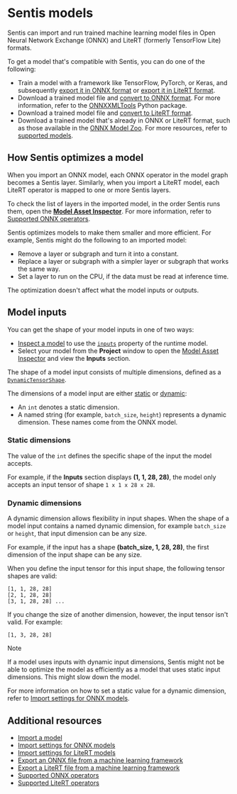 # Sentis models

Sentis can import and run trained machine learning model files in Open Neural Network Exchange (ONNX) and LiteRT (formerly TensorFlow Lite) formats.

To get a model that's compatible with Sentis, you can do one of the following:

- Train a model with a framework like TensorFlow, PyTorch, or Keras, and subsequently [export it in ONNX format](export-convert-onnx.md) or [export it in LiteRT format](export-convert-litert.md).
- Download a trained model file and [convert to ONNX format](export-convert-onnx.md). For more information, refer to the [ONNXXMLTools](https://github.com/onnx/onnxmltools) Python package.
- Download a trained model file and [convert to LiteRT format](export-convert-litert.md).
- Download a trained model that's already in ONNX or LiteRT format, such as those available in the [ONNX Model Zoo](https://github.com/onnx/models). For more resources, refer to [supported models](supported-models.md).

## How Sentis optimizes a model

When you import an ONNX model, each ONNX operator in the model graph becomes a Sentis layer. Similarly, when you import a LiteRT model, each LiteRT operator is mapped to one or more Sentis layers.

To check the list of layers in the imported model, in the order Sentis runs them, open the **[Model Asset Inspector](model-asset-inspector.md)**. For more information, refer to [Supported ONNX operators](supported-operators.md).

Sentis optimizes models to make them smaller and more efficient. For example, Sentis might do the following to an imported model:

- Remove a layer or subgraph and turn it into a constant.
- Replace a layer or subgraph with a simpler layer or subgraph that works the same way.
- Set a layer to run on the CPU, if the data must be read at inference time.

The optimization doesn't affect what the model inputs or outputs.

## Model inputs

You can get the shape of your model inputs in one of two ways:
- [Inspect a model](inspect-a-model.md) to use the [`inputs`](xref:Unity.InferenceEngine.Model.inputs) property of the runtime model.
- Select your model from the **Project** window to open the [Model Asset Inspector](model-asset-inspector.md) and view the **Inputs** section.

The shape of a model input consists of multiple dimensions, defined as a [`DynamicTensorShape`](xref:Unity.InferenceEngine.DynamicTensorShape).

 The dimensions of a model input are either [static](#static-dimensions) or [dynamic](#dynamic-dimensions):
- An `int` denotes a static dimension.
- A named string (for example, `batch_size`, `height`) represents a dynamic dimension. These names come from the ONNX model.

### Static dimensions

The value of the `int` defines the specific shape of the input the model accepts.

For example, if the **Inputs** section displays **(1, 1, 28, 28)**, the model only accepts an input tensor of shape `1 x 1 x 28 x 28`.

### Dynamic dimensions

A dynamic dimension allows flexibility in input shapes. When the shape of a model input contains a named dynamic dimension, for example `batch_size` or `height`, that input dimension can be any size.

For example, if the input has a shape **(batch_size, 1, 28, 28)**, the first dimension of the input shape can be any size.

When you define the input tensor for this input shape, the following tensor shapes are valid:

```
[1, 1, 28, 28]
[2, 1, 28, 28]
[3, 1, 28, 28] ...
```

If you change the size of another dimension, however, the input tensor isn't valid. For example:

```
[1, 3, 28, 28]
```

> [!NOTE]
> If a model uses inputs with dynamic input dimensions, Sentis might not be able to optimize the model as efficiently as a model that uses static input dimensions. This might slow down the model.

For more information on how to set a static value for a dynamic dimension, refer to [Import settings for ONNX models](onnx-import-settings.md).

## Additional resources

- [Import a model](import-a-model-file.md)
- [Import settings for ONNX models](onnx-import-settings.md)
- [Import settings for LiteRT models](litert-import-settings.md)
- [Export an ONNX file from a machine learning framework](export-convert-onnx.md)
- [Export a LiteRT file from a machine learning framework](export-convert-litert.md)
- [Supported ONNX operators](supported-operators.md)
- [Supported LiteRT operators](supported-litert-operators.md)
